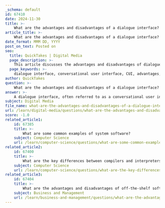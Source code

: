 ```yaml
---
_schema: default
id: 67410
date: 2024-11-30
title: >-
    What are the advantages and disadvantages of a dialogue interface?
article_title: >-
    What are the advantages and disadvantages of a dialogue interface?
date_format: MMM DD, YYYY
post_on_text: Posted on
seo:
  title: QuickTakes | Digital Media
  page_description: >-
    This article discusses the advantages and disadvantages of dialogue interfaces, detailing their ease of use, hands-free operation, accessibility, and natural interaction, alongside limitations such as scope, user demographics, and speech recognition issues.
  page_keywords: >-
    dialogue interface, conversational user interface, CUI, advantages, disadvantages, voice assistants, user experience, accessibility, speech recognition, ease of use, hands-free operation
author: QuickTakes
question: >-
    What are the advantages and disadvantages of a dialogue interface?
answer: >-
    A dialogue interface, often referred to as a conversational user interface (CUI), allows users to interact with technology using natural language, either through text or voice. This type of interface has gained popularity with the rise of voice assistants like Siri, Amazon Alexa, and various chatbots. Here are the advantages and disadvantages of dialogue interfaces:\n\n### Advantages:\n1. **Ease of Use**: Dialogue interfaces are generally easy to learn and use. Users can simply speak or type their requests, making it intuitive, especially for those who may struggle with traditional interfaces that require navigation through menus.\n2. **Hands-Free Operation**: Many dialogue interfaces do not require the use of hands, which can be particularly beneficial in situations where users are multitasking or unable to use a keyboard or touchscreen.\n3. **Speed**: Interacting through voice can be quicker than typing, allowing users to obtain information or complete tasks more efficiently.\n4. **Accessibility**: Spoken dialogue systems can be more accessible for individuals who may have difficulties with traditional input methods, such as older adults or those with disabilities.\n5. **Natural Interaction**: These interfaces mimic human conversation, making the interaction feel more natural and less mechanical, which can enhance user satisfaction.\n\n### Disadvantages:\n1. **Limited Scope**: Many dialogue interfaces are designed for specific tasks and may not handle a wide range of queries effectively. This limitation can frustrate users if their requests fall outside the predefined capabilities of the system.\n2. **User Demographics**: Current dialogue systems are often geared towards younger, more technologically-savvy users, which may make them less suitable for older or less experienced individuals who may struggle with voice recognition or natural language processing.\n3. **Speech Recognition Issues**: Problems with speech recognition can arise, particularly in noisy environments or with users who have accents or speech impairments, leading to misunderstandings or incorrect responses.\n4. **Steeper Learning Curve for Complex Tasks**: While basic interactions may be easy, more complex tasks can require a deeper understanding of how to phrase requests, which can be a barrier for some users.\n5. **Dependence on Technology**: Users may become overly reliant on dialogue interfaces, which could hinder their ability to navigate traditional interfaces or perform tasks manually.\n\nIn summary, while dialogue interfaces offer significant advantages in terms of ease of use and accessibility, they also come with limitations that can affect user experience, particularly for those who are less familiar with technology.
subject: Digital Media
file_name: what-are-the-advantages-and-disadvantages-of-a-dialogue-interface.md
url: /learn/digital-media/questions/what-are-the-advantages-and-disadvantages-of-a-dialogue-interface
score: -1.0
related_article1:
    id: 67385
    title: >-
        What are some common examples of system software?
    subject: Computer Science
    url: /learn/computer-science/questions/what-are-some-common-examples-of-system-software
related_article2:
    id: 67400
    title: >-
        What are the key differences between compilers and interpreters?
    subject: Computer Science
    url: /learn/computer-science/questions/what-are-the-key-differences-between-compilers-and-interpreters
related_article3:
    id: 67404
    title: >-
        What are the advantages and disadvantages of off-the-shelf software?
    subject: Business and Management
    url: /learn/business-and-management/questions/what-are-the-advantages-and-disadvantages-of-offtheshelf-software
---
```


&nbsp;